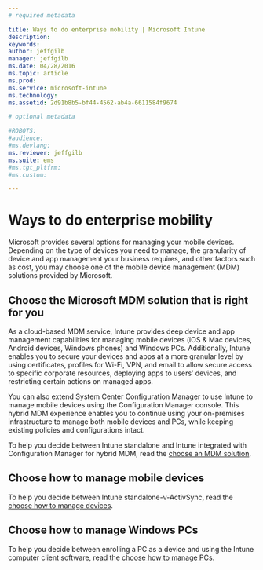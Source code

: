 ```yaml
---
# required metadata

title: Ways to do enterprise mobility | Microsoft Intune
description:
keywords:
author: jeffgilb
manager: jeffgilb
ms.date: 04/28/2016
ms.topic: article
ms.prod:
ms.service: microsoft-intune
ms.technology:
ms.assetid: 2d91b8b5-bf44-4562-ab4a-6611584f9674

# optional metadata

#ROBOTS:
#audience:
#ms.devlang:
ms.reviewer: jeffgilb
ms.suite: ems
#ms.tgt_pltfrm:
#ms.custom:

---
```


# Ways to do enterprise mobility

Microsoft provides several options for managing your mobile devices. Depending on the type of devices you need to manage, the granularity of device and app management your business requires, and other factors such as cost, you may choose one of the mobile device management (MDM) solutions provided by Microsoft.

## Choose the Microsoft MDM solution that is right for you
As a cloud-based MDM service, Intune provides deep device and app management capabilities for managing mobile devices (iOS & Mac devices, Android devices, Windows phones) and Windows PCs. Additionally, Intune enables you to secure your devices and apps at a more granular level by using certificates, profiles for Wi-Fi, VPN, and email to allow secure access to specific corporate resources, deploying apps to users’ devices, and restricting certain actions on managed apps.  

You can also extend System Center Configuration Manager to use Intune to manage mobile devices using the Configuration Manager console. This hybrid MDM experience enables you to continue using your on-premises infrastructure to manage both mobile devices and PCs, while keeping existing policies and configurations intact.  

To help you decide between Intune standalone and Intune integrated with Configuration Manager for hybrid MDM, read the [choose an MDM solution](choose-mdm-solution.md).

## Choose how to manage mobile devices

To help you decide between Intune standalone-v-ActivSync, read the [choose how to manage devices](choose-manage-devices.md).


## Choose how to manage Windows PCs
To help you decide between enrolling a PC as a device and using the Intune computer client software, read the [choose how to manage PCs](choose-manage-PCs.md).
